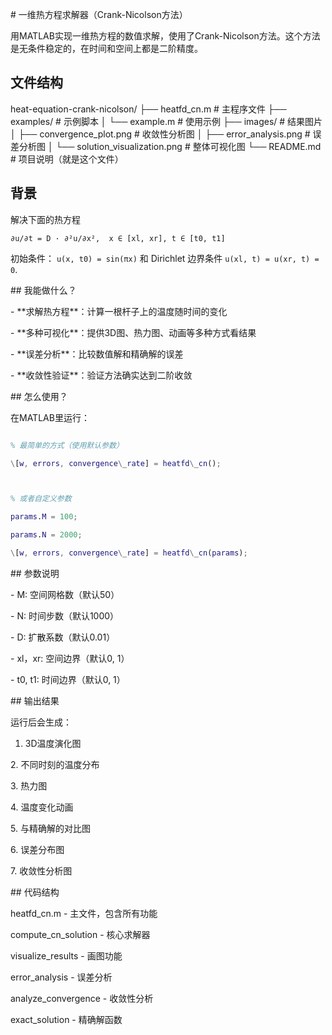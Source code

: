 \# 一维热方程求解器（Crank-Nicolson方法）

用MATLAB实现一维热方程的数值求解，使用了Crank-Nicolson方法。这个方法是无条件稳定的，在时间和空间上都是二阶精度。

## 文件结构

heat-equation-crank-nicolson/
├── heatfd_cn.m                 # 主程序文件
├── examples/                   # 示例脚本
│   └── example.m           # 使用示例
├── images/                     # 结果图片
│   ├── convergence_plot.png    # 收敛性分析图
│   ├── error_analysis.png      # 误差分析图
│   └── solution_visualization.png # 整体可视化图
└── README.md                   # 项目说明（就是这个文件）

## 背景

解决下面的热方程
```
∂u/∂t = D · ∂²u/∂x²,  x ∈ [xl, xr], t ∈ [t0, t1]
```
初始条件： `u(x, t0) = sin(πx)` 和 Dirichlet 边界条件 `u(xl, t) = u(xr, t) = 0`.


\## 我能做什么？


\- \*\*求解热方程\*\*：计算一根杆子上的温度随时间的变化

\- \*\*多种可视化\*\*：提供3D图、热力图、动画等多种方式看结果

\- \*\*误差分析\*\*：比较数值解和精确解的误差

\- \*\*收敛性验证\*\*：验证方法确实达到二阶收敛



\## 怎么使用？


在MATLAB里运行：

```matlab

% 最简单的方式（使用默认参数）

\[w, errors, convergence\_rate] = heatfd\_cn();



% 或者自定义参数

params.M = 100;

params.N = 2000;

\[w, errors, convergence\_rate] = heatfd\_cn(params);

```



\## 参数说明



\-  M: 空间网格数（默认50）

\-  N: 时间步数（默认1000）

\-  D: 扩散系数（默认0.01）

\-  xl，xr: 空间边界（默认0, 1）

\-  t0, t1: 时间边界（默认0, 1）



\## 输出结果



运行后会生成：

1. 3D温度演化图

2\. 不同时刻的温度分布

3\. 热力图

4\. 温度变化动画

5\. 与精确解的对比图

6\. 误差分布图

7\. 收敛性分析图



\## 代码结构



heatfd\_cn.m - 主文件，包含所有功能

compute\_cn\_solution - 核心求解器

visualize\_results - 画图功能

error\_analysis - 误差分析

analyze\_convergence - 收敛性分析

exact\_solution - 精确解函数

